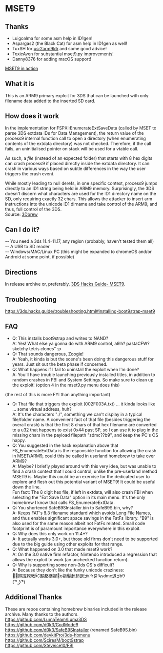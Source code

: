 # MSET9

## Thanks 
- Luigoalma for some asm help in ID1gen!
- Aspargas2 (the Black Cat) for asm help in ID1gen as well!
- TuxSH for [usr2arm9ldr](https://github.com/TuxSH/usr2arm9ldr) and some good advice!
- ToxicAven for substantial mset9.py improvements!
- Danny8376 for adding macOS support!

[MSET9 in action](https://zoogie.github.io/web/m9/(%20%CD%A1%C2%B0%20%CD%9C%CA%96%20%CD%A1%C2%B0).webm)

## What it is
This is an ARM9 primary exploit for 3DS that can be launched with only filename data added to the inserted SD card. 

## How does it work
In the implementation for FSPXI:EnumerateExtSaveData (called by MSET to parse 3DS extdata IDs for Data Management), the return value of the process9 internal function call to open a directory (when enumerating contents of the extdata directory) was not checked. Therefore, if the call fails, an uninitialised pointer on stack will be used for a vtable call.<br>

As such, a <em>file</em> (instead of an expected folder) that starts with 8 hex digits can crash process9 if placed directly inside the extdata directory. It can crash in various ways based on subtle differences in the way the user triggers the crash event.<br>

While mostly leading to null derefs, in one specific context, process9 jumps directly to an ID1 string being held in ARM9 memory. Surprisingly, the 3DS doesn't discern what characters are used for the ID1 directory name on the SD, only requiring exactly 32 chars. This allows the attacker to insert arm instructions into the unicode ID1 dirname and take control of the ARM9, and thus, full control of the 3DS.<br>
Source: [3Dbrew](https://www.3dbrew.org/wiki/3DS_System_Flaws#Process9)

## Can I do it?
-- You need a 3ds 11.4-11.17, any region (probably, haven't tested them all)<br>
-- A USB to SD reader<br>
-- Windows/MAC/Linux PC (this might be expanded to chromeOS and/or Android at some point, if possible)<br>

## Directions
In release archive or, preferably, [3DS Hacks Guide- MSET9](https://3ds.hacks.guide/installing-boot9strap-(mset9).html).<br>

## Troubleshooting
https://3ds.hacks.guide/troubleshooting.html#installing-boot9strap-mset9

## FAQ

- Q: This installs boot9strap and writes to NAND?<br>
  A: Yes! What else ya gonna do with ARM9 control, a9lh? pastaCFW? sketchy tetris clones" :p
- Q: That sounds dangerous, Zoogie!<br>
  A: Yeah, it kinda is but the scene's been doing this dangerous stuff for years. Just sit out the beta phase if concerned.
- Q: What happens if I fail to uninstall the exploit when I'm done?<br>
  A: You'll have trouble launching previously installed titles, in addition to random crashes in FBI and System Settings. So make sure to clean up the exploit! (option 4 in the mset9.py menu does this)
  
(the rest of this is more FYI than anything important)

- Q: That file that triggers the exploit (002F003A.txt) ... it kinda looks like ... some virtual address, huh?<br>
  A: It's the characters ":/", something we can't display in a typical file/folder name. A convenient fact of that file (besides triggering the overall crash) is that the first 8 chars of that hex filename are converted to a u32 that happens to exist 0x44 past SP, so I can use it to plug in the missing chars in the payload filepath "sdmc??b9", and keep the PC's OS happy.
- Q: You suggested in the hack explanation above that FS_EnumerateExtData is the responsible function for allowing the crash in MSET/ARM9, could this be called in userland homebrew to take over ARM9?<br>
  A: Maybe? I briefly played around with this very idea, but was unable to find a crash context that I could control, unlike the pre-userland method MSET9 is. Maybe this could be an exercise for the dedicated user to explore and flesh out this potential variant of MSET9! It could be useful down the line.<br>
  Fun fact: The 8 digit hex file, if left in extdata, will also crash FBI when selecting the "Ext Save Data" option in its main menu. It's the only homebrew I know that calls FS_EnumerateExtData.
- Q: You shortened SafeB9SInstaller.bin to SafeB9S.bin, why?<br>
  A: Keeps FAT's 8.3 filename standard which avoids Long File Names, and thus enables significant space savings in the FatFs library. "B9" is also used for the same reason albeit not FatFs related. Small code footprint is of paramount importance everywhere in this exploit.
- Q: Why does this only work on 11.4+?<br>
  A: It actually works 3.0+, but those old firms don't need to be supported due to the big guide using other exploits for that range.
- Q: What happened on 3.0 that made mset9 work?<br>
  A: On the 3.0 native firm refactor, Nintendo introduced a regression that allows the exploit to work (an unchecked function return).
- Q: Why is supporting some non-3ds OS's difficult?<br>
  A: Because they don't like the funky unicode craziness:<br> ￿﫿餑䠇䚅敩ꄈ∁䬅䞘䙨䙙꫿ᰗ䙃䰃䞠䞸退ࠊꁱࠅ캙ࠄsdmc退ࠊb9<br>
  ( ͡° ͜ʖ ͡°)

## Additional Thanks
These are repos containing homebrew binaries included in the release archive. Many thanks to the authors.<br>
https://github.com/LumaTeam/Luma3DS<br>
https://github.com/d0k3/GodMode9<br>
https://github.com/d0k3/SafeB9SInstaller (renamed SafeB9S.bin)<br>
https://github.com/devkitPro/3ds-hbmenu<br>
https://github.com/SciresM/boot9strap<br>
https://github.com/Steveice10/FBI<br>

